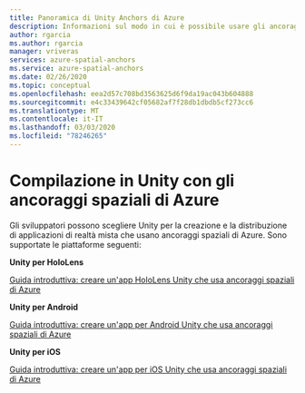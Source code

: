 ```yaml
---
title: Panoramica di Unity Anchors di Azure
description: Informazioni sul modo in cui è possibile usare gli ancoraggi spaziali di Azure nelle app Unity.
author: rgarcia
ms.author: rgarcia
manager: vriveras
services: azure-spatial-anchors
ms.service: azure-spatial-anchors
ms.date: 02/26/2020
ms.topic: conceptual
ms.openlocfilehash: eea2d57c708bd3563625d6f9da19ac043b604888
ms.sourcegitcommit: e4c33439642cf05682af7f28db1dbdb5cf273cc6
ms.translationtype: MT
ms.contentlocale: it-IT
ms.lasthandoff: 03/03/2020
ms.locfileid: "78246265"
---
```

# <a name="building-in-unity-with-azure-spatial-anchors"></a>Compilazione in Unity con gli ancoraggi spaziali di Azure

Gli sviluppatori possono scegliere Unity per la creazione e la distribuzione di applicazioni di realtà mista che usano ancoraggi spaziali di Azure. Sono supportate le piattaforme seguenti:

**Unity per HoloLens**

[Guida introduttiva: creare un'app HoloLens Unity che usa ancoraggi spaziali di Azure](https://docs.microsoft.com/azure/spatial-anchors/quickstarts/get-started-unity-hololens)

**Unity per Android**

[Guida introduttiva: creare un'app per Android Unity che usa ancoraggi spaziali di Azure](https://docs.microsoft.com/azure/spatial-anchors/quickstarts/get-started-unity-android)

**Unity per iOS**

[Guida introduttiva: creare un'app per iOS Unity che usa ancoraggi spaziali di Azure](https://docs.microsoft.com/azure/spatial-anchors/quickstarts/get-started-unity-ios)
